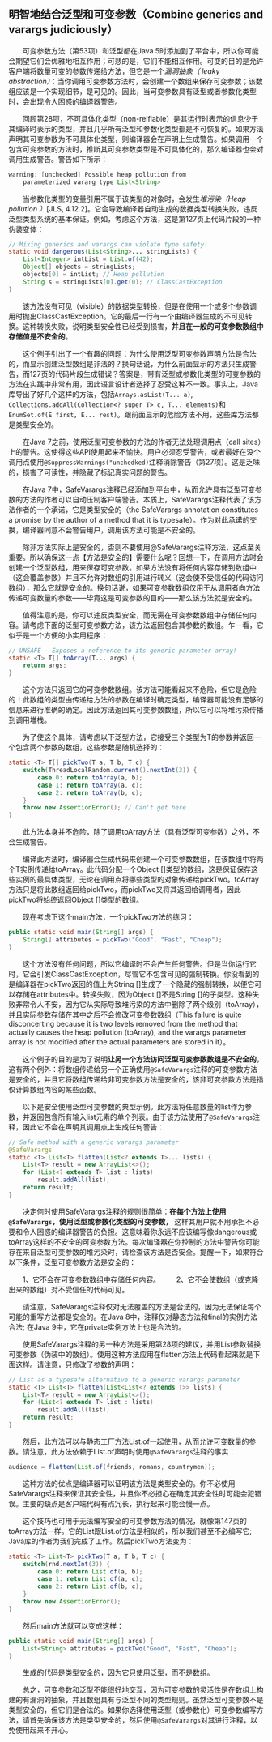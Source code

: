 ## 明智地结合泛型和可变参数（Combine generics and varargs judiciously）

&emsp;&emsp;可变参数方法（第53项）和泛型都在Java 5时添加到了平台中，所以你可能会期望它们会优雅地相互作用；可悲的是，它们不能相互作用。可变的目的是允许客户端将数量可变的参数传递给方法，但它是一个*漏洞抽象（ leaky abstraction）*：当你调用可变参数方法时，会创建一个数组来保存可变参数；该数组应该是一个实现细节，是可见的。因此，当可变参数具有泛型或者参数化类型时，会出现令人困惑的编译器警告。

&emsp;&emsp;回顾第28项，不可具体化类型（non-reifiable）是其运行时表示的信息少于其编译时表示的类型，并且几乎所有泛型和参数化类型都是不可恢复的。如果方法声明其可变参数为不可具体化类型，则编译器会在声明上生成警告。如果调用一个包含可变参数的方法时，推断其可变参数类型是不可具体化的，那么编译器也会对调用生成警告。警告如下所示：

```java
warning: [unchecked] Possible heap pollution from
    parameterized vararg type List<String>
```

&emsp;&emsp;当参数化类型的变量引用不属于该类型的对象时，会发生*堆污染（Heap pollution ）*[JLS, 4.12.2]。它会导致编译器自动生成的数据类型转换失败，违反泛型类型系统的基本保证。例如，考虑这个方法，这是第127页上代码片段的一种伪装变体：

```java
// Mixing generics and varargs can violate type safety!
static void dangerous(List<String>... stringLists) {
    List<Integer> intList = List.of(42);
    Object[] objects = stringLists;
    objects[0] = intList; // Heap pollution
    String s = stringLists[0].get(0); // ClassCastException
}
```

&emsp;&emsp;该方法没有可见（visible）的数据类型转换，但是在使用一个或多个参数调用时抛出ClassCastException。它的最后一行有一个由编译器生成的不可见转换。这种转换失败，说明类型安全性已经受到损害，**并且在一般的可变参数数组中存储值是不安全的**。

&emsp;&emsp;这个例子引出了一个有趣的问题：为什么使用泛型可变参数声明方法是合法的，而显示创建泛型数组是非法的？换句话说，为什么前面显示的方法只生成警告，而127页的代码片段生成错误？答案是，带有泛型或参数化类型的可变参数的方法在实践中非常有用，因此语言设计者选择了忍受这种不一致。事实上，Java库导出了好几个这样的方法，包括`Arrays.asList(T... a)`, `Collections.addAll(Collection<? super T> c, T... elements)`和`EnumSet.of(E first, E... rest)`。跟前面显示的危险方法不用，这些库方法都是类型安全的。

&emsp;&emsp;在Java 7之前，使用泛型可变参数的方法的作者无法处理调用点（call sites）上的警告。这使得这些API使用起来不愉快。用户必须忍受警告，或者最好在没个调用点使用`@SuppressWarnings("unchedked)`注释消除警告（第27项）。这是乏味的，损害了可读性，并隐藏了标记真实问题的警告。

&emsp;&emsp;在Java 7中，SafeVarargs注释已经添加到平台中，从而允许具有泛型可变参数的方法的作者可以自动压制客户端警告。本质上，SafeVarargs注释代表了该方法作者的一个承诺，它是类型安全的（the SafeVarargs annotation constitutes a promise by the author of a method that it is typesafe）。作为对此承诺的交换，编译器同意不会警告用户，调用该方法可能是不安全的。

&emsp;&emsp;除非方法实际上是安全的，否则不要使用@SafeVarargs注释方法，这点至关重要。所以确保这一点【方法是安全的】需要什么呢？回想一下，在调用方法时会创建一个泛型数组，用来保存可变参数。如果方法没有将任何内容存储到数组中（这会覆盖参数）并且不允许对数组的引用进行转义（这会使不受信任的代码访问数组），那么它就是安全的。换句话说，如果可变参数数组仅用于从调用者向方法传递可变数量的参数——毕竟这是可变参数的目的——那么该方法就是安全的。

&emsp;&emsp;值得注意的是，你可以违反类型安全，而无需在可变参数数组中存储任何内容。请考虑下面的泛型可变参数方法，该方法返回包含其参数的数组。乍一看，它似乎是一个方便的小实用程序：

```java
// UNSAFE - Exposes a reference to its generic parameter array!
static <T> T[] toArray(T... args) {
    return args;
}
```

&emsp;&emsp;这个方法只返回它的可变参数数组。该方法可能看起来不危险，但它是危险的！此数组的类型由传递给方法的参数在编译时确定类型，编译器可能没有足够的信息来进行准确的确定。因此方法返回其可变参数数组，所以它可以将堆污染传播到调用堆栈。

&emsp;&emsp;为了使这个具体，请考虑以下泛型方法，它接受三个类型为T的参数并返回一个包含两个参数的数组，这些参数是随机选择的：

```java
static <T> T[] pickTwo(T a, T b, T c) {
    switch(ThreadLocalRandom.current().nextInt(3)) {
        case 0: return toArray(a, b);
        case 1: return toArray(a, c);
        case 2: return toArray(b, c);
    }
    throw new AssertionError(); // Can't get here
}
```

&emsp;&emsp;此方法本身并不危险，除了调用toArray方法（具有泛型可变参数）之外，不会生成警告。

&emsp;&emsp;编译此方法时，编译器会生成代码来创建一个可变参数数组，在该数组中将两个T实例传递给toArray。此代码分配一个Object []类型的数组，这是保证保存这些实例的最具体类型，无论在调用点将哪些类型的对象传递给pickTwo。toArray方法只是将此数组返回给pickTwo，而pickTwo又将其返回给调用者，因此pickTwo将始终返回Object []类型的数组。

&emsp;&emsp;现在考虑下这个main方法，一个pickTwo方法的练习：

```java
public static void main(String[] args) {
    String[] attributes = pickTwo("Good", "Fast", "Cheap");
}
```

&emsp;&emsp;这个方法没有任何问题，所以它编译时不会产生任何警告。但是当你运行它时，它会引发ClassCastException，尽管它不包含可见的强制转换。你没看到的是编译器在pickTwo返回的值上为String []生成了一个隐藏的强制转换，以便它可以存储在attributes中。转换失败，因为Object []不是String []的子类型。这种失败非常令人不安，因为它从实际导致堆污染的方法中删除了两个级别（toArray），并且实际参数存储在其中之后不会修改可变参数数组（This failure is quite disconcerting because it is two levels removed from the method that actually causes the heap pollution (toArray), and the varargs parameter array is not modified after the actual parameters are stored in it）。

&emsp;&emsp;这个例子的目的是为了说明**让另一个方法访问泛型可变参数数组是不安全的**，这有两个例外：将数组传递给另一个正确使用`@SafeVarargs`注释的可变参数方法是安全的，并且它将数组传递给非可变参数方法是安全的，该非可变参数方法是指仅计算数组内容的某些函数。

&emsp;&emsp;以下是安全使用泛型可变参数的典型示例。此方法将任意数量的list作为参数，并返回包含所有输入list元素的单个列表。由于该方法使用了`@SafeVarargs`注释，因此它不会在声明其调用点上生成任何警告：

```java
// Safe method with a generic varargs parameter
@SafeVarargs
static <T> List<T> flatten(List<? extends T>... lists) {
    List<T> result = new ArrayList<>();
    for (List<? extends T> list : lists)
        result.addAll(list);
    return result;
}
```

&emsp;&emsp;决定何时使用SafeVarargs注释的规则很简单：**在每个方法上使用`@SafeVarargs`，使用泛型或参数化类型的可变参数，** 这样其用户就不用承担不必要和令人困惑的编译器警告的负担。这意味着你永远不应该编写像dangerous或toArray这样的不安全的可变参数方法。每次编译器在你控制的方法中警告你可能存在来自泛型可变参数的堆污染时，请检查该方法是否安全。提醒一下，如果符合以下条件，泛型可变参数方法是安全的：

&emsp;&emsp;1、它不会在可变参数数组中存储任何内容。
&emsp;&emsp;2、它不会使数组（或克隆出来的数组）对不受信任的代码可见。

&emsp;&emsp;请注意，SafeVarargs注释仅对无法覆盖的方法是合法的，因为无法保证每个可能的重写方法都是安全的。在Java 8中，注释仅对静态方法和final的实例方法合法; 在Java 9中，它在private实例方法上也是合法的。

&emsp;&emsp;使用SafeVarargs注释的另一种方法是采用第28项的建议，并用List参数替换可变参数（伪装中的数组）。使用这种方法应用在flatten方法上代码看起来就是下面这样。请注意，只修改了参数的声明：

```java
// List as a typesafe alternative to a generic varargs parameter
static <T> List<T> flatten(List<List<? extends T>> lists) {
    List<T> result = new ArrayList<>();
    for (List<? extends T> list : lists)
        result.addAll(list);
    return result;
}
```

&emsp;&emsp;然后，此方法可以与静态工厂方法List.of一起使用，从而允许可变数量的参数。请注意，此方法依赖于List.of声明时使用`@SafeVarargs`注释的事实：

```java
audience = flatten(List.of(friends, romans, countrymen));
```

&emsp;&emsp;这种方法的优点是编译器可以证明该方法是类型安全的。你不必使用SafeVarargs注释来保证其安全性，并且你不必担心在确定其安全性时可能会犯错误。主要的缺点是客户端代码有点冗长，执行起来可能会慢一点。

&emsp;&emsp;这个技巧也可用于无法编写安全的可变参数方法的情况，就像第147页的toArray方法一样。它的List跟List.of方法是相似的，所以我们甚至不必编写它; Java库的作者为我们完成了工作。然后pickTwo方法变为：

```java
static <T> List<T> pickTwo(T a, T b, T c) {
    switch(rnd.nextInt(3)) {
        case 0: return List.of(a, b);
        case 1: return List.of(a, c);
        case 2: return List.of(b, c);
    }
    throw new AssertionError();
}
```

&emsp;&emsp;然后main方法就可以变成这样：

```java
public static void main(String[] args) {
    List<String> attributes = pickTwo("Good", "Fast", "Cheap");
}
```

&emsp;&emsp;生成的代码是类型安全的，因为它只使用泛型，而不是数组。

&emsp;&emsp;总之，可变参数和泛型不能很好地交互，因为可变参数的灵活性是在数组上构建的有漏洞的抽象，并且数组具有与泛型不同的类型规则。虽然泛型可变参数不是类型安全的，但它们是合法的。如果你选择使用泛型（或参数化）可变参数编写方法，请首先确保该方法是类型安全的，然后使用`@SafeVarargs`对其进行注释，以免使用起来不开心。